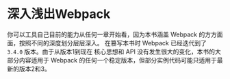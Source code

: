 # 深入浅出Webpack
你可以工具自己目前的能力从任何一章开始看，因为本书涵盖 Webpack 的方方面面，按照不同的深度划分层层深入。
在篡写本书时 Webpack 已经迭代到了 `3.4.0` 版本。由于从版本1到现在 核心思想和 API 没有发生很大的变化，本书的大部分内容适用于 Webpack 的任何一个稳定版本，但部分实例代码可能只适用于最新的版本2和3。